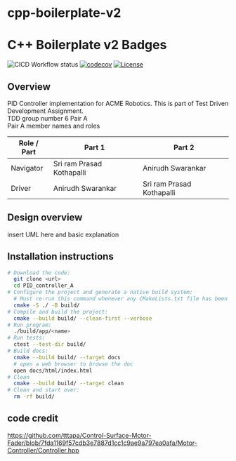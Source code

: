 # cpp-boilerplate-v2

# C++ Boilerplate v2 Badges
![CICD Workflow status](https://github.com/TommyChangUMD/cpp-boilerplate-v2/actions/workflows/run-unit-test-and-upload-codecov.yml/badge.svg) [![codecov](https://codecov.io/gh/TommyChangUMD/cpp-boilerplate-v2/branch/main/graph/badge.svg)](https://codecov.io/gh/TommyChangUMD/cpp-boilerplate-v2) [![License](https://img.shields.io/badge/license-MIT-blue.svg)](LICENSE)


## Overview

PID Controller implementation for ACME Robotics. This is part of Test Driven Development Assignment.
<br>TDD group number 6 Pair A <br>
Pair A member names and roles 

| Role / Part | Part 1            | Part 2            |
|-------------|-------------------|-------------------|
| Navigator   | Sri ram Prasad Kothapalli    | Anirudh Swarankar |
| Driver      | Anirudh Swarankar | Sri ram Prasad Kothapalli    |

## Design overview 

insert UML here and basic explanation


## Installation instructions 
```bash
# Download the code:
  git clone <url>
  cd PID_controller_A
# Configure the project and generate a native build system:
  # Must re-run this command whenever any CMakeLists.txt file has been changed.
  cmake -S ./ -B build/
# Compile and build the project:
  cmake --build build/ --clean-first --verbose
# Run program:
  ./build/app/<name>
# Run tests:
  ctest --test-dir build/
# Build docs:
  cmake --build build/ --target docs
  # open a web browser to browse the doc
  open docs/html/index.html
# Clean
  cmake --build build/ --target clean
# Clean and start over:
  rm -rf build/
```

## code credit
https://github.com/tttapa/Control-Surface-Motor-Fader/blob/7fda1169f57cdb3e7887d1cc1c9ae9a797ea0afa/Motor-Controller/Controller.hpp